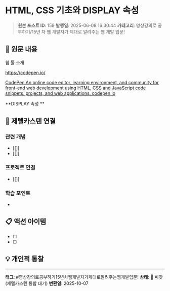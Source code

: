 # HTML, CSS 기초와 DISPLAY 속성

> **원본 포스트 ID**: 159
> **발행일**: 2025-06-08 16:30:44
> **카테고리**: 영상강의로 공부하기/15년 차 웹 개발자가 제대로 알려주는 웹 개발 입문!

## 📝 원문 내용

웹 툴 소개

<https://codepen.io/>

[ CodePen An online code editor, learning environment, and community for front-end web development using HTML, CSS and JavaScript code snippets, projects, and web applications. codepen.io ](https://codepen.io/)

**DISPLAY 속성 **


## 🔗 제텔카스텐 연결

### 관련 개념
- [[]]
- [[]]

### 프로젝트 연결
- [[]]

### 학습 포인트
-

## 📋 액션 아이템
- [ ]
- [ ]

## 💡 개인적 통찰



---

**태그**: #영상강의로공부하기15년차웹개발자가제대로알려주는웹개발입문!
**상태**: 🌱 씨앗 (제텔카스텐 통합 대기)
**변환일**: 2025-10-07
